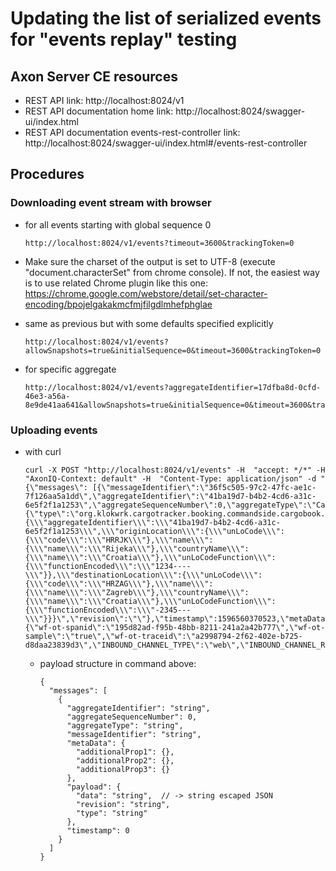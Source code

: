 # Updating the list of serialized events for "events replay" testing

## Axon Server CE resources
- REST API link: http://localhost:8024/v1
- REST API documentation home link: http://localhost:8024/swagger-ui/index.html
- REST API documentation events-rest-controller link: http://localhost:8024/swagger-ui/index.html#/events-rest-controller

## Procedures
### Downloading event stream with browser
- for all events starting with global sequence 0

      http://localhost:8024/v1/events?timeout=3600&trackingToken=0

- Make sure the charset of the output is set to UTF-8 (execute "document.characterSet" from chrome console). If not, the easiest way is to use related Chrome plugin like this one:
  https://chrome.google.com/webstore/detail/set-character-encoding/bpojelgakakmcfmjfilgdlmhefphglae

- same as previous but with some defaults specified explicitly

      http://localhost:8024/v1/events?allowSnapshots=true&initialSequence=0&timeout=3600&trackingToken=0

- for specific aggregate

      http://localhost:8024/v1/events?aggregateIdentifier=17dfba8d-0cfd-46e3-a56a-8e9de41aa641&allowSnapshots=true&initialSequence=0&timeout=3600&trackingToken=0

### Uploading events

- with curl

      curl -X POST "http://localhost:8024/v1/events" -H  "accept: */*" -H  "AxonIQ-Context: default" -H  "Content-Type: application/json" -d "{\"messages\": [{\"messageIdentifier\":\"36f5c505-97c2-47fc-ae1c-7f126aa5a1dd\",\"aggregateIdentifier\":\"41ba19d7-b4b2-4cd6-a31c-6e5f2f1a1253\",\"aggregateSequenceNumber\":0,\"aggregateType\":\"CargoAggregate\",\"payload\":{\"type\":\"org.klokwrk.cargotracker.booking.commandside.cargobook.axon.api.CargoBookedEvent\",\"data\":\"{\\\"aggregateIdentifier\\\":\\\"41ba19d7-b4b2-4cd6-a31c-6e5f2f1a1253\\\",\\\"originLocation\\\":{\\\"unLoCode\\\":{\\\"code\\\":\\\"HRRJK\\\"},\\\"name\\\":{\\\"name\\\":\\\"Rijeka\\\"},\\\"countryName\\\":{\\\"name\\\":\\\"Croatia\\\"},\\\"unLoCodeFunction\\\":{\\\"functionEncoded\\\":\\\"1234----\\\"}},\\\"destinationLocation\\\":{\\\"unLoCode\\\":{\\\"code\\\":\\\"HRZAG\\\"},\\\"name\\\":{\\\"name\\\":\\\"Zagreb\\\"},\\\"countryName\\\":{\\\"name\\\":\\\"Croatia\\\"},\\\"unLoCodeFunction\\\":{\\\"functionEncoded\\\":\\\"-2345---\\\"}}}\",\"revision\":\"\"},\"timestamp\":1596560370523,\"metaData\":{\"wf-ot-spanid\":\"195d82ad-f95b-48bb-8211-241a2a42b777\",\"wf-ot-sample\":\"true\",\"wf-ot-traceid\":\"a2998794-2f62-402e-b725-d8daa23839d3\",\"INBOUND_CHANNEL_TYPE\":\"web\",\"INBOUND_CHANNEL_REQUEST_IDENTIFIER\":\"127.0.0.1\",\"INBOUND_CHANNEL_NAME\":\"booking\"}}]}"

  - payload structure in command above:

        {
          "messages": [
            {
              "aggregateIdentifier": "string",
              "aggregateSequenceNumber": 0,
              "aggregateType": "string",
              "messageIdentifier": "string",
              "metaData": {
                "additionalProp1": {},
                "additionalProp2": {},
                "additionalProp3": {}
              },
              "payload": {
                "data": "string",  // -> string escaped JSON
                "revision": "string",
                "type": "string"
              },
              "timestamp": 0
            }
          ]
        }
